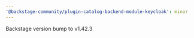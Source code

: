 ```yaml
---
'@backstage-community/plugin-catalog-backend-module-keycloak': minor
---
```


Backstage version bump to v1.42.3
